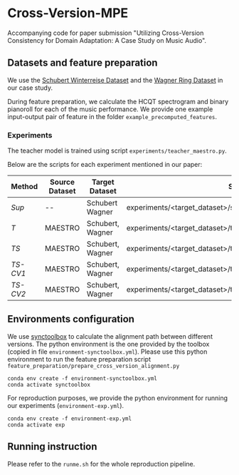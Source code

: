 # Cross-Version-MPE

Accompanying code for paper submission "Utilizing Cross-Version Consistency for Domain Adaptation: A Case Study on Music Audio".

## Datasets and feature preparation

We use the [Schubert Winterreise Dataset](https://zenodo.org/records/3968389) and the [Wagner Ring Dataset](https://zenodo.org/records/7672157) in our case study. 

During feature preparation, we calculate the HCQT spectrogram and binary pianoroll for each of the music performance. We provide one example input-output pair of feature in the folder `example_precomputed_features`.

### Experiments

The teacher model is trained using script `experiments/teacher_maestro.py`.

Below are the scripts for each experiment mentioned in our paper:

| Method    | Source Dataset    | Target Dataset    | Script                                                             |
| --------- | ----------------- | ----------------- | ------------------------------------------------------------------ |
| *Sup*     | --                | Schubert  Wagner  | experiments/<target_dataset>/supervised.py                         |
| *T*       | MAESTRO           | Schubert, Wagner  | experiments/<target_dataset>/teacher.py                            |
| *TS*      | MAESTRO           | Schubert, Wagner  | experiments/<target_dataset>/teacher_student.py                    |
| *TS-CV1*  | MAESTRO           | Schubert, Wagner  | experiments/<target_dataset>/teacher_student_cross_version_1.py    |
| *TS-CV2*  | MAESTRO           | Schubert, Wagner  | experiments/<target_dataset>/teacher_student_cross_version_2.py    |

## Environments configuration

We use [synctoolbox](https://github.com/meinardmueller/synctoolbox) to calculate the alignment path between different versions. The python environment is the one provided by the toolbox (copied in file `environment-synctoolbox.yml`). Please use this python environment to run the feature preparation script `feature_preparation/prepare_cross_version_alignment.py`

    conda env create -f environment-synctoolbox.yml
    conda activate synctoolbox

For reproduction purposes, we provide the python environment for running our experiments (`environment-exp.yml`).

    conda env create -f environment-exp.yml
    conda activate exp

## Running instruction

Please refer to the `runme.sh` for the whole reproduction pipeline.